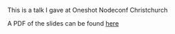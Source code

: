 This is a talk I gave at Oneshot Nodeconf Christchurch

A PDF of the slides can be found [here](https://github.com/aredridel/how-to-read-code/releases/download/v1.0.0/how-to-read-code.pdf)

